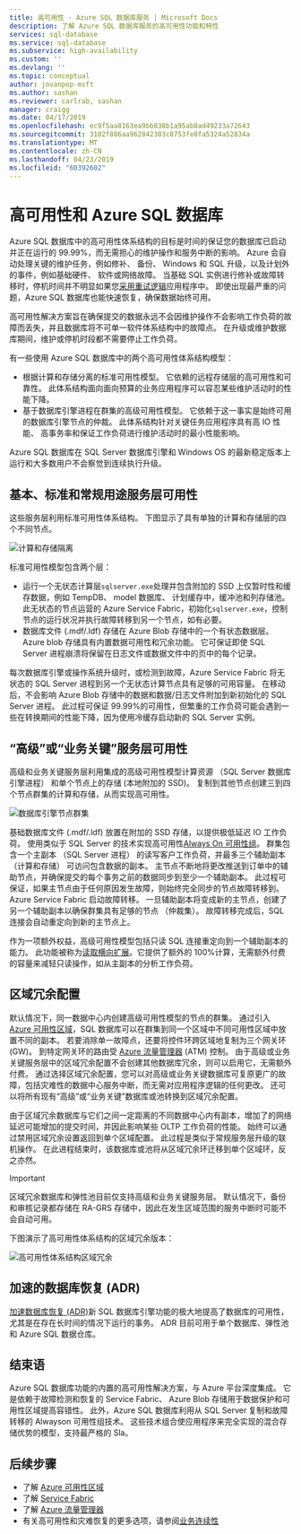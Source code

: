 ```yaml
---
title: 高可用性 - Azure SQL 数据库服务 | Microsoft Docs
description: 了解 Azure SQL 数据库服务的高可用性功能和特性
services: sql-database
ms.service: sql-database
ms.subservice: high-availability
ms.custom: ''
ms.devlang: ''
ms.topic: conceptual
author: jovanpop-msft
ms.author: sashan
ms.reviewer: carlrab, sashan
manager: craigg
ms.date: 04/17/2019
ms.openlocfilehash: ec9f5aa8163ea9bb838b1a95ab8ad49233a72643
ms.sourcegitcommit: 3102f886aa962842303c8753fe8fa5324a52834a
ms.translationtype: MT
ms.contentlocale: zh-CN
ms.lasthandoff: 04/23/2019
ms.locfileid: "60392602"
---
```

# <a name="high-availability-and-azure-sql-database"></a>高可用性和 Azure SQL 数据库

Azure SQL 数据库中的高可用性体系结构的目标是时间的保证您的数据库已启动并正在运行的 99.99%，而无需担心的维护操作和服务中断的影响。 Azure 会自动处理关键的维护任务，例如修补、 备份、 Windows 和 SQL 升级，以及计划外的事件，例如基础硬件、 软件或网络故障。  当基础 SQL 实例进行修补或故障转移时，停机时间并不明显如果您[采用重试逻辑](sql-database-develop-overview.md#resiliency)应用程序中。 即使出现最严重的问题，Azure SQL 数据库也能快速恢复，确保数据始终可用。

高可用性解决方案旨在确保提交的数据永远不会因维护操作不会影响工作负荷的故障而丢失，并且数据库将不可单一软件体系结构中的故障点。 在升级或维护数据库期间，维护或停机时段都不需要停止工作负荷。 

有一些使用 Azure SQL 数据库中的两个高可用性体系结构模型：

- 根据计算和存储分离的标准可用性模型。  它依赖的远程存储层的高可用性和可靠性。 此体系结构面向面向预算的业务应用程序可以容忍某些维护活动时的性能下降。
- 基于数据库引擎进程在群集的高级可用性模型。 它依赖于这一事实是始终可用的数据库引擎节点的仲裁。 此体系结构针对关键任务应用程序具有高 IO 性能、 高事务率和保证工作负荷进行维护活动时的最小性能影响。

Azure SQL 数据库在 SQL Server 数据库引擎和 Windows OS 的最新稳定版本上运行和大多数用户不会察觉到连续执行升级。

## <a name="basic-standard-and-general-purpose-service-tier-availability"></a>基本、标准和常规用途服务层可用性

这些服务层利用标准可用性体系结构。 下图显示了具有单独的计算和存储层的四个不同节点。

![计算和存储隔离](media/sql-database-high-availability/general-purpose-service-tier.png)

标准可用性模型包含两个层：

- 运行一个无状态计算层`sqlserver.exe`处理并包含附加的 SSD 上仅暂时性和缓存数据，例如 TempDB、 model 数据库、 计划缓存中，缓冲池和列存储池。 此无状态的节点运营的 Azure Service Fabric，初始化`sqlserver.exe`，控制节点的运行状况并执行故障转移到另一个节点，如有必要。
- 数据库文件 (.mdf/.ldf) 存储在 Azure Blob 存储中的一个有状态数据层。 Azure blob 存储具有内置数据可用性和冗余功能。 它可保证即使 SQL Server 进程崩溃将保留在日志文件或数据文件中的页中的每个记录。

每次数据库引擎或操作系统升级时，或检测到故障，Azure Service Fabric 将无状态的 SQL Server 进程到另一个无状态计算节点具有足够的可用容量。 在移动后，不会影响 Azure Blob 存储中的数据和数据/日志文件附加到新初始化的 SQL Server 进程。 此过程可保证 99.99%的可用性，但繁重的工作负荷可能会遇到一些在转换期间的性能下降，因为使用冷缓存启动新的 SQL Server 实例。

## <a name="premium-and-business-critical-service-tier-availability"></a>“高级”或“业务关键”服务层可用性

高级和业务关键服务层利用集成的高级可用性模型计算资源 （SQL Server 数据库引擎进程） 和单个节点上的存储 (本地附加的 SSD)。 复制到其他节点创建三到四个节点群集的计算和存储，从而实现高可用性。 

![数据库引擎节点群集](media/sql-database-high-availability/business-critical-service-tier.png)

基础数据库文件 (.mdf/.ldf) 放置在附加的 SSD 存储，以提供极低延迟 IO 工作负荷。 使用类似于 SQL Server 的技术实现高可用性[Always On 可用性组](https://docs.microsoft.com/sql/database-engine/availability-groups/windows/overview-of-always-on-availability-groups-sql-server)。 群集包含一个主副本 （SQL Server 进程） 的读写客户工作负荷，并最多三个辅助副本 （计算和存储） 可访问包含数据的副本。 主节点不断地将更改推送到订单中的辅助节点，并确保提交的每个事务之前的数据同步到至少一个辅助副本。 此过程可保证，如果主节点由于任何原因发生故障，则始终完全同步的节点故障转移到。 Azure Service Fabric 启动故障转移。 一旦辅助副本将变成新的主节点，创建了另一个辅助副本以确保群集具有足够的节点 （仲裁集）。 故障转移完成后，SQL 连接会自动重定向到新的主节点上。

作为一项额外权益，高级可用性模型包括只读 SQL 连接重定向到一个辅助副本的能力。 此功能被称为[读取横向扩展](sql-database-read-scale-out.md)。它提供了额外的 100%计算，无需额外付费的容量来减轻只读操作，如从主副本的分析工作负荷。

## <a name="zone-redundant-configuration"></a>区域冗余配置

默认情况下，同一数据中心内创建高级可用性模型的节点的群集。 通过引入[Azure 可用性区域](../availability-zones/az-overview.md)，SQL 数据库可以在群集到同一个区域中不同可用性区域中放置不同的副本。 若要消除单一故障点，还要将控件环跨区域地复制为三个网关环 (GW)。 到特定网关环的路由受 [Azure 流量管理器](../traffic-manager/traffic-manager-overview.md) (ATM) 控制。 由于高级或业务关键服务层中的区域冗余配置不会创建其他数据库冗余，则可以启用它，无需额外付费。 通过选择区域冗余配置，您可以对高级或业务关键数据库可复原更广的故障，包括灾难性的数据中心服务中断，而无需对应用程序逻辑的任何更改。 还可以将所有现有“高级”或“业务关键”数据库或池转换到区域冗余配置。

由于区域冗余数据库与它们之间一定距离的不同数据中心内有副本，增加了的网络延迟可能增加的提交时间，并因此影响某些 OLTP 工作负荷的性能。 始终可以通过禁用区域冗余设置返回到单个区域配置。 此过程是类似于常规服务层升级的联机操作。 在此进程结束时，该数据库或池将从区域冗余环迁移到单个区域环，反之亦然。

> [!IMPORTANT]
> 区域冗余数据库和弹性池目前仅支持高级和业务关键服务层。 默认情况下，备份和审核记录都存储在 RA-GRS 存储中，因此在发生区域范围的服务中断时可能不会自动可用。 

下图演示了高可用性体系结构的区域冗余版本：

![高可用性体系结构区域冗余](./media/sql-database-high-availability/zone-redundant-business-critical-service-tier.png)

## <a name="accelerated-database-recovery-adr"></a>加速的数据库恢复 (ADR)

[加速数据库恢复 (ADR)](sql-database-accelerated-database-recovery.md)新 SQL 数据库引擎功能的极大地提高了数据库的可用性，尤其是在存在长时间的情况下运行的事务。 ADR 目前可用于单个数据库、弹性池和 Azure SQL 数据仓库。

## <a name="conclusion"></a>结束语

Azure SQL 数据库功能的内置的高可用性解决方案，与 Azure 平台深度集成。 它是依赖于故障检测和恢复的 Service Fabric、 Azure Blob 存储用于数据保护和可用性区域提高容错性。 此外，Azure SQL 数据库利用从 SQL Server 复制和故障转移的 Alwayson 可用性组技术。 这些技术组合使应用程序来完全实现的混合存储优势的模型，支持最严格的 Sla。

## <a name="next-steps"></a>后续步骤

- 了解 [Azure 可用性区域](../availability-zones/az-overview.md)
- 了解 [Service Fabric](../service-fabric/service-fabric-overview.md)
- 了解 [Azure 流量管理器](../traffic-manager/traffic-manager-overview.md)
- 有关高可用性和灾难恢复的更多选项，请参阅[业务连续性](sql-database-business-continuity.md)
